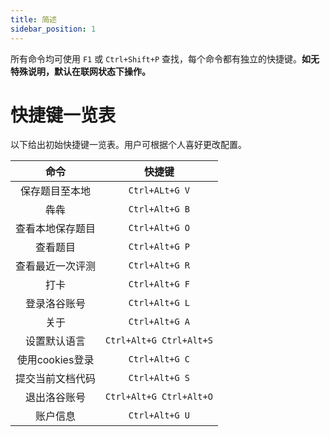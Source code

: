 ```yaml
---
title: 简述
sidebar_position: 1
---
```


所有命令均可使用 `F1` 或 `Ctrl+Shift+P` 查找，每个命令都有独立的快捷键。**如无特殊说明，默认在联网状态下操作。**

# 快捷键一览表

以下给出初始快捷键一览表。用户可根据个人喜好更改配置。

| 命令 | 快捷键 |
|:---:|:---:|
| 保存题目至本地 | `Ctrl+ALt+G V` |
| 犇犇 | `Ctrl+Alt+G B` |
| 查看本地保存题目 | `Ctrl+Alt+G O` |
| 查看题目 | `Ctrl+Alt+G P` |
| 查看最近一次评测 | `Ctrl+Alt+G R` |
| 打卡 | `Ctrl+Alt+G F` |
| 登录洛谷账号 | `Ctrl+Alt+G L` |
| 关于 | `Ctrl+Alt+G A` |
| 设置默认语言 | `Ctrl+Alt+G Ctrl+Alt+S` |
| 使用cookies登录 | `Ctrl+Alt+G C` |
| 提交当前文档代码 | `Ctrl+Alt+G S` |
| 退出洛谷账号 | `Ctrl+Alt+G Ctrl+Alt+O` |
| 账户信息 | `Ctrl+Alt+G U` |
